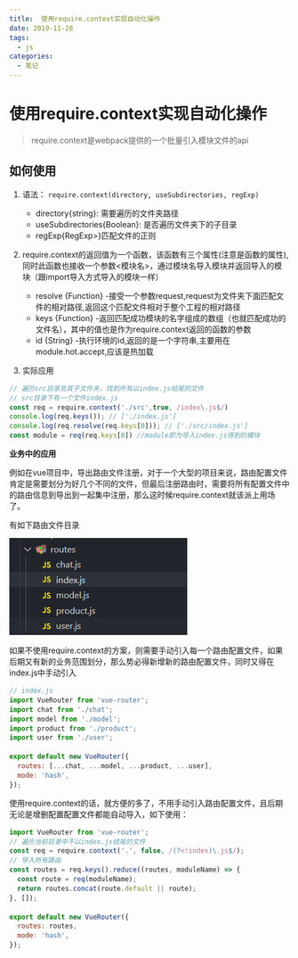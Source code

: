 ```yaml
---
title:  使用require.context实现自动化操作
date: 2019-11-28
tags:
  - js
categories:
  - 笔记
---
```


# 使用require.context实现自动化操作

> require.context是webpack提供的一个批量引入模块文件的api

## 如何使用

1. 语法： `require.context(directory, useSubdirectories, regExp)`
   - directory{string}: 需要遍历的文件夹路径
   - useSubdirectories{Boolean}: 是否遍历文件夹下的子目录
   - regExp{RegExp>}匹配文件的正则

2. require.context的返回值为一个函数，该函数有三个属性(注意是函数的属性),同时此函数也接收一个参数<模块名>，通过模块名导入模块并返回导入的模块（跟import导入方式导入的模块一样）
   - resolve {Function} -接受一个参数request,request为文件夹下面匹配文件的相对路径,返回这个匹配文件相对于整个工程的相对路径
   - keys {Function} -返回匹配成功模块的名字组成的数组（也就匹配成功的文件名），其中的值也是作为require.context返回的函数的参数
   - id {String} -执行环境的id,返回的是一个字符串,主要用在module.hot.accept,应该是热加载

3. 实际应用

```js
// 遍历src目录及其子文件夹，找到所有以index.js结尾的文件
// src目录下有一个文件index.js
const req = require.context('./src',true, /index\.js$/)
console.log(req.keys()); // ['./index.js']
console.log(req.resolve(req.keys[0])); // ['./src/index.js']
const module = req(req.keys[0]) //module即为导入index.js得到的模块
```
**业务中的应用**

例如在vue项目中，导出路由文件注册，对于一个大型的项目来说，路由配置文件肯定是需要划分为好几个不同的文件，但最后注册路由时，需要将所有配置文件中的路由信息到导出到一起集中注册，那么这时候require.context就该派上用场了。

有如下路由文件目录

![](../assets/multipleRoute.png)

如果不使用require.context的方案，则需要手动引入每一个路由配置文件，如果后期又有新的业务范围划分，那么势必得新增新的路由配置文件，同时又得在index.js中手动引入
```js
// index.js
import VueRouter from 'vue-router';
import chat from './chat';
import model from './model';
import product from './product';
import user from './user';

export default new VueRouter({
  routes: [...chat, ...model, ...product, ...user],
  mode: 'hash',
});

```

使用require.context的话，就方便的多了，不用手动引入路由配置文件，且后期无论是增删配置配置文件都能自动导入，如下使用：

```js
import VueRouter from 'vue-router';
// 遍历当前目录中不以index.js结尾的文件
const req = require.context('.', false, /(?<!index)\.js$/);
// 导入所有路由
const routes = req.keys().reduce((routes, moduleName) => {
  const route = req(moduleName);
  return routes.concat(route.default || route);
}, []);

export default new VueRouter({
  routes: routes,
  mode: 'hash',
});

```